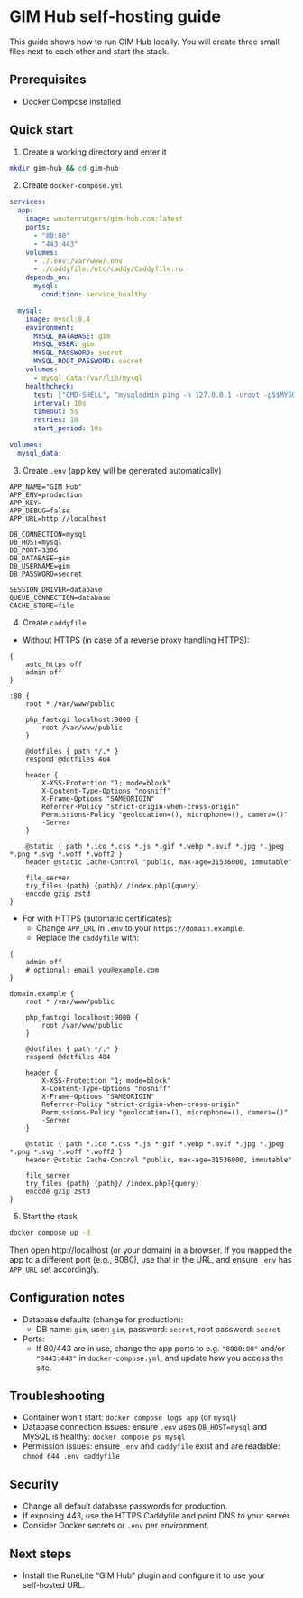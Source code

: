 # GIM Hub self‑hosting guide

This guide shows how to run GIM Hub locally. You will create three small files next to each other and start the stack.

## Prerequisites

- Docker Compose installed

## Quick start

1. Create a working directory and enter it

```bash
mkdir gim-hub && cd gim-hub
```

2. Create `docker-compose.yml`

```yaml
services:
  app:
    image: wouterrutgers/gim-hub.com:latest
    ports:
      - "80:80"
      - "443:443"
    volumes:
      - ./.env:/var/www/.env
      - ./caddyfile:/etc/caddy/Caddyfile:ro
    depends_on:
      mysql:
        condition: service_healthy

  mysql:
    image: mysql:8.4
    environment:
      MYSQL_DATABASE: gim
      MYSQL_USER: gim
      MYSQL_PASSWORD: secret
      MYSQL_ROOT_PASSWORD: secret
    volumes:
      - mysql_data:/var/lib/mysql
    healthcheck:
      test: ["CMD-SHELL", "mysqladmin ping -h 127.0.0.1 -uroot -p$$MYSQL_ROOT_PASSWORD || exit 1"]
      interval: 10s
      timeout: 5s
      retries: 10
      start_period: 10s

volumes:
  mysql_data:
```

3. Create `.env` (app key will be generated automatically)

```env
APP_NAME="GIM Hub"
APP_ENV=production
APP_KEY=
APP_DEBUG=false
APP_URL=http://localhost

DB_CONNECTION=mysql
DB_HOST=mysql
DB_PORT=3306
DB_DATABASE=gim
DB_USERNAME=gim
DB_PASSWORD=secret

SESSION_DRIVER=database
QUEUE_CONNECTION=database
CACHE_STORE=file
```

4. Create `caddyfile`

- Without HTTPS (in case of a reverse proxy handling HTTPS):

```caddy
{
    auto_https off
    admin off
}

:80 {
    root * /var/www/public

    php_fastcgi localhost:9000 {
        root /var/www/public
    }

    @dotfiles { path */.* }
    respond @dotfiles 404

    header {
        X-XSS-Protection "1; mode=block"
        X-Content-Type-Options "nosniff"
        X-Frame-Options "SAMEORIGIN"
        Referrer-Policy "strict-origin-when-cross-origin"
        Permissions-Policy "geolocation=(), microphone=(), camera=()"
        -Server
    }

    @static { path *.ico *.css *.js *.gif *.webp *.avif *.jpg *.jpeg *.png *.svg *.woff *.woff2 }
    header @static Cache-Control "public, max-age=31536000, immutable"

    file_server
    try_files {path} {path}/ /index.php?{query}
    encode gzip zstd
}
```

- For with HTTPS (automatic certificates):
  - Change `APP_URL` in `.env` to your `https://domain.example`.
  - Replace the `caddyfile` with:

```caddy
{
    admin off
    # optional: email you@example.com
}

domain.example {
    root * /var/www/public

    php_fastcgi localhost:9000 {
        root /var/www/public
    }

    @dotfiles { path */.* }
    respond @dotfiles 404

    header {
        X-XSS-Protection "1; mode=block"
        X-Content-Type-Options "nosniff"
        X-Frame-Options "SAMEORIGIN"
        Referrer-Policy "strict-origin-when-cross-origin"
        Permissions-Policy "geolocation=(), microphone=(), camera=()"
        -Server
    }

    @static { path *.ico *.css *.js *.gif *.webp *.avif *.jpg *.jpeg *.png *.svg *.woff *.woff2 }
    header @static Cache-Control "public, max-age=31536000, immutable"

    file_server
    try_files {path} {path}/ /index.php?{query}
    encode gzip zstd
}
```

5. Start the stack

```bash
docker compose up -d
```

Then open http://localhost (or your domain) in a browser. If you mapped the app to a different port (e.g., 8080), use that in the URL, and ensure `.env` has `APP_URL` set accordingly.

## Configuration notes

- Database defaults (change for production):
  - DB name: `gim`, user: `gim`, password: `secret`, root password: `secret`
- Ports:
  - If 80/443 are in use, change the app ports to e.g. `"8080:80"` and/or `"8443:443"` in `docker-compose.yml`, and update how you access the site.

## Troubleshooting

- Container won't start: `docker compose logs app` (or `mysql`)
- Database connection issues: ensure `.env` uses `DB_HOST=mysql` and MySQL is healthy: `docker compose ps mysql`
- Permission issues: ensure `.env` and `caddyfile` exist and are readable: `chmod 644 .env caddyfile`

## Security

- Change all default database passwords for production.
- If exposing 443, use the HTTPS Caddyfile and point DNS to your server.
- Consider Docker secrets or `.env` per environment.

## Next steps

- Install the RuneLite “GIM Hub” plugin and configure it to use your self‑hosted URL.
